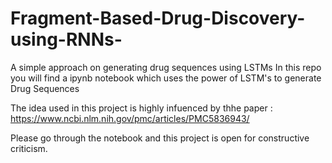 # Fragment-Based-Drug-Discovery-using-RNNs-
A simple approach on generating drug sequences using LSTMs 
In this repo you will find a ipynb notebook which uses the power of LSTM's to generate Drug Sequences 

The idea used in this project is highly infuenced by thhe paper : https://www.ncbi.nlm.nih.gov/pmc/articles/PMC5836943/

Please go through the notebook and this project is open for constructive criticism.
